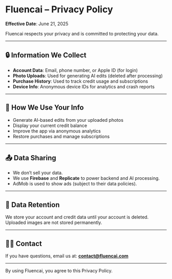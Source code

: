 # Fluencai – Privacy Policy

**Effective Date**: June 21, 2025

Fluencai respects your privacy and is committed to protecting your data.

---

## 🔒 Information We Collect

- **Account Data**: Email, phone number, or Apple ID (for login)
- **Photo Uploads**: Used for generating AI edits (deleted after processing)
- **Purchase History**: Used to track credit usage and subscriptions
- **Device Info**: Anonymous device IDs for analytics and crash reports

---

## 🎯 How We Use Your Info

- Generate AI-based edits from your uploaded photos
- Display your current credit balance
- Improve the app via anonymous analytics
- Restore purchases and manage subscriptions

---

## 📤 Data Sharing

- We don’t sell your data.
- We use **Firebase** and **Replicate** to power backend and AI processing.
- AdMob is used to show ads (subject to their data policies).

---

## 🧼 Data Retention

We store your account and credit data until your account is deleted. Uploaded images are not stored permanently.

---

## 🧑‍💻 Contact

If you have questions, email us at: **contact@fluencai.com**

---

By using Fluencai, you agree to this Privacy Policy.
